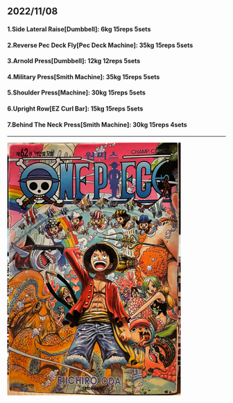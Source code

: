 ## 2022/11/08
#### 1.Side Lateral Raise\[Dumbbell\]: 6kg 15reps 5sets
#### 2.Reverse Pec Deck Fly\[Pec Deck Machine\]: 35kg 15reps 5sets
#### 3.Arnold Press\[Dumbbell\]: 12kg 12reps 5sets
#### 4.Military Press\[Smith Machine\]: 35kg 15reps 5sets
#### 5.Shoulder Press\[Machine\]: 30kg 15reps 5sets
#### 6.Upright Row\[EZ Curl Bar\]: 15kg 15reps 5sets
#### 7.Behind The Neck Press\[Smith Machine\]: 30kg 15reps 4sets

---

<img src='../_resources/__062.png' width='400px' />
